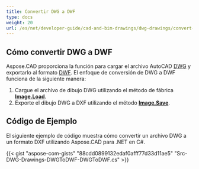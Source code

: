 ```yaml
---
title: Convertir DWG a DWF
type: docs
weight: 20
url: /es/net/developer-guide/cad-and-bim-drawings/dwg-drawings/convert-dwg-to-dwf/
---
```


## **Cómo convertir DWG a DWF**

Aspose.CAD proporciona la función para cargar el archivo AutoCAD [DWG](https://docs.fileformat.com/cad/dwg/) y exportarlo al formato [DWF](https://docs.fileformat.com/cad/dwf/). El enfoque de conversión de DWG a DWF funciona de la siguiente manera:

1. Cargue el archivo de dibujo DWG utilizando el método de fábrica [**Image.Load**](https://reference.aspose.com/cad/net/aspose.cad/image/methods/load/index).
1. Exporte el dibujo DWG a DXF utilizando el método [**Image.Save**](https://reference.aspose.com/cad/net/aspose.cad/image/methods/save/index).

## Código de Ejemplo

El siguiente ejemplo de código muestra cómo convertir un archivo DWG a un formato DXF utilizando Aspose.CAD para .NET en C#.

{{< gist "aspose-com-gists" "88cdd0899132edaf0afff77d33d11ae5" "Src-DWG-Drawings-DWGToDWF-DWGToDWF.cs" >}}
